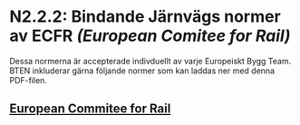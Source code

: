 # N2.2.2: Bindande Järnvägs normer av ECFR *(European Comitee for Rail)*

Dessa normerna är accepterade indivduellt av varje Europeiskt Bygg Team. BTEN inkluderar gärna följande normer som kan laddas ner med denna PDF-filen.

## [European Commitee for Rail](https://bte-n.github.io/resources/N2/2/1/ECFRS.pdf)
